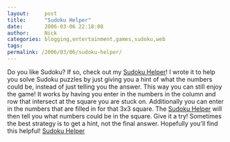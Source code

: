 ```yaml
---
layout:     post
title:      "Sudoku Helper"
date:       2006-03-06 22:18:08
author:     Nick
categories: blogging,entertainment,games,sudoku,web
tags:  
permalink: /2006/03/06/sudoku-helper/
---
```

Do you like Sudoku? If so, check out my [Sudoku Helper](http://ironboundsoftware.com/products/SudokuHelper/)! I wrote it to help you solve Sudoku puzzles by just giving you a hint of what the numbers could be, instead of just telling you the answer. This way you can still enjoy the game! It works by having you enter in the numbers in the column and row that intersect at the square you are stuck on. Additionally you can enter in the numbers that are filled in for that 3x3 square. The [Sudoku Helper](http://ironboundsoftware.com/products/SudokuHelper/) will then tell you what numbers could be in the square. Give it a try! Sometimes the best strategy is to get a hint, not the final answer. Hopefully you'll find this helpful! [Sudoku Helper](http://ironboundsoftware.com/products/SudokuHelper/)
